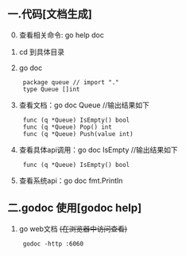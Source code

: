 ## 一.代码[文档生成]
0. 查看相关命令: go help doc 
1. cd 到具体目录
2. go doc

        package queue // import "."
        type Queue []int
3. 查看文档：go doc Queue //输出结果如下

        func (q *Queue) IsEmpty() bool
        func (q *Queue) Pop() int
        func (q *Queue) Push(value int)

4. 查看具体api调用：go doc IsEmpty //输出结果如下
    
        func (q *Queue) IsEmpty() bool
5. 查看系统api：go doc fmt.Println

## 二.godoc 使用[godoc help]
1. go web文档 ~~(在浏览器中访问查看)~~
 
        godoc -http :6060
        
        
